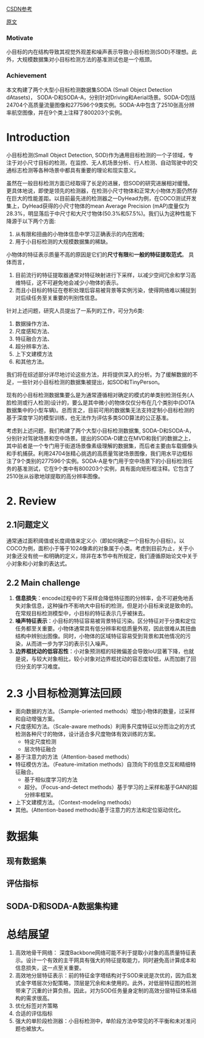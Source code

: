 [CSDN参考](https://blog.csdn.net/sinat_41942180/article/details/133771803)

[原文](https://arxiv.org/abs/2207.14096)

### Motivate

小目标的内在结构导致其视觉外观差和噪声表示导致小目标检测(SOD)不理想。此外，大规模数据集对小目标检测方法的基准测试也是一个瓶颈。

### Achievement
本文构建了两个大型小目标检测数据集SODA (Small Object Detection dAtasets)， SODA-D和SODA-A，分别针对Driving和Aerial场景。SODA-D包括24704个高质量流量图像和277596个9类实例。SODA-A中包含了2510张高分辨率航空图像，并在9个类上注释了800203个实例。

# Introduction

小目标检测(Small Object Detection, SOD)作为通用目标检测的一个子领域，专注于对小尺寸目标的检测，在监控、无人机场景分析、行人检测、自动驾驶中的交通标志检测等各种场景中都具有重要的理论和现实意义。

虽然在一般目标检测方面已经取得了长足的进展，但SOD的研究进展相对缓慢。更具体地说，即使是领先的检测器，在检测小尺寸物体和正常大小物体方面仍然存在巨大的性能差距。以目前最先进的检测器之一DyHead为例，在COCO测试开发集上，DyHead获得的小尺寸物体的mean Average Precision (mAP)度量仅为28.3%，明显落后于中尺寸和大尺寸物体(50.3%和57.5%)。我们认为这种性能下降源于以下两个方面: 
1) 从有限和扭曲的小物体信息中学习正确表示的内在困难; 
2) 用于小目标检测的大规模数据集的稀缺。

小物体的特征表示质量不高的原因是它们的**尺寸有限**和**一般的特征提取范式**。
具体而言，
1) 目前流行的特征提取器通常对特征映射进行下采样，以减少空间冗余和学习高维特征，这不可避免地会减少小物体的表示。
1) 而且小目标的特征在卷积处理后容易被背景等实例污染，使得网络难以捕捉到对后续任务至关重要的判别性信息。

针对上述问题，研究人员提出了一系列的工作，可分为6类: 
 1) 数据操作方法、
 2) 尺度感知方法、
 3) 特征融合方法、
 4) 超分辨率方法、
 5) 上下文建模方法
 6) 和其他方法。

我们将在综述部分详尽地讨论这些方法，并将提供深入的分析。为了缓解数据的不足，一些针对小目标检测的数据集被提出，如SOD和TinyPerson。

现有的小目标检测数据集要么是为通常遵循相对确定的模式的单类别检测任务(人脸检测或行人检测)设计的，要么是其中微小的物体仅仅分布在几个类别中(DOTA数据集中的小型车辆)。总而言之，目前可用的数据集无法支持定制小目标检测的基于深度学习的模型训练，也无法作为评估多类SOD算法的公正基准。

考虑到上述问题，我们构建了两个大型小目标检测数据集, SODA-D和SODA-A，分别针对驾驶场景和空中场景。提出的SODA-D建立在MVD和我们的数据之上，其中前者是一个专门用于街道场景像素级理解的数据集，而后者主要由车载摄像头和手机捕获。利用24704张精心挑选的高质量驾驶场景图像，我们用水平边框标注了9个类别的277596个实例。SODA-A是专门用于空中场景下的小目标检测任务的基准测试，它在9个类中有800203个实例，具有面向矩形框注释。它包含了2510张从谷歌地球提取的高分辨率图像。

# 2. Review
## 2.1问题定义
通常通过面积阈值或长度阈值来定义小（即如何确定一个目标为小目标）。以COCO为例，面积小于等于1024像素的对象属于小类。考虑到目前为止，关于小对象还没有统一和明确的定义，除非在本节中有所规定，我们遵循原始论文中关于小对象和小对象的表达式。

## 2.2 Main challenge
1) **信息损失**：encode过程中的下采样会降低特征图的分辨率，会不可避免地丢失对象信息，这种操作不影响大中目标的检测，但是对小目标来说是致命的。在常规目标检测模型中，小目标的特征表示几乎被抹去。
2) **噪声特征表示**：小目标的特征容易被背景特征污染。区分特征对于分类和定位任务都至关重要。小物体通常具有低分辨率和低质量外观，因此很难从其扭曲结构中辨别出图像。同时，小物体的区域特征容易受到背景和其他情况的污染，从而进一步为学习的表示引入噪声。
3) **边界框扰动的低容忍性**：小对象预测框的轻微偏差会导致IoU显著下降，也就是说，与较大对象相比，较小对象对边界框扰动的容忍度较低，从而加剧了回归分支的学习难度。

# 2.3 小目标检测算法回顾
- 面向数据的方法。（Sample-oriented methods）增加小物体的数量，过采样和自动增强方案。
- 尺度感知方法。（Scale-aware methods）利用多尺度特征以分而治之的方式检测各种尺寸的物体，设计适合多尺度物体有效训练的方案。
  - 特定尺度检测
  - 层次特征融合
- 基于注意力的方法（Attention-based methods）
- 特征模仿方法。（Feature-imitation methods）自顶向下的信息交互和精细特征融合。
  - 基于相似度学习的方法
  - 超分。（Focus-and-detect methods）基于学习的上采样和基于GAN的超分辨率框架。
- 上下文建模方法。（Context-modeling methods）
- 其他。(Attention-based methods)基于注意力的方法和定位驱动优化。

# 数据集

## 现有数据集

## 评估指标

## SODA-D和SODA-A数据集构建


# 总结展望

1) 高效地骨干网络： 深度Backbone网络可能不利于提取小对象的高质量特征表示。设计一个有效的主干网具有强大的特征提取能力，同时避免高计算成本和信息损失，这一点至关重要。
2) 高效地分层特征表示：前的特征金字塔结构对于SOD来说是次优的，因为启发式金字塔层次分配策略，顶层是冗余和未使用的。此外，对低层特征图的检测带来了沉重的计算负担。因此，对为SOD任务量身定制的高效分层特征体系结构的需求很高。
3) 优化标签对齐策略
4) 合适的评估指标
5) 强大的单阶段检测器：小目标检测中，单阶段方法中常见的不平衡和未对准问题也被放大。



